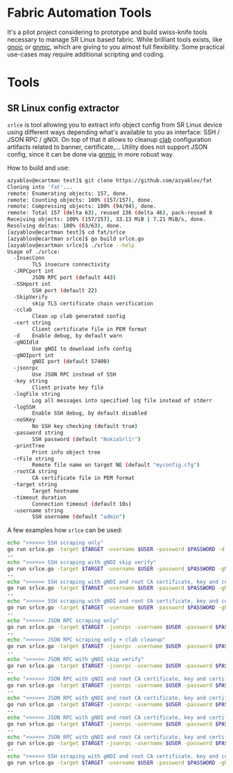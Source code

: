 # Fabric Automation Tools
It's a pilot project considering to prototype and build swiss-knife tools necessary to manage SR Linux based fabric.
While brilliant tools exists, like [gnoic](#gnoic) or [gnmic](#gnmic), which are giving to you almost full flexibility.
Some practical use-cases may require additional scripting and coding. 

# Tools

## SR Linux config extractor

`srlce` is tool allowing you to extract info object config from SR Linux device using different ways depending what's available to you as interface: SSH / JSON RPC / gNOI.
On top of that it allows to cleanup [clab](#clab) configuration artifacts related to banner, certificate,... 
Utility does not support JSON config, since it can be done via [gnmic](#gnmic) in more robust way.

How to build and use:

```sh
azyablov@ecartman test]$ git clone https://github.com/azyablov/fat
Cloning into 'fat'...
remote: Enumerating objects: 157, done.
remote: Counting objects: 100% (157/157), done.
remote: Compressing objects: 100% (94/94), done.
remote: Total 157 (delta 63), reused 136 (delta 46), pack-reused 0
Receiving objects: 100% (157/157), 33.13 MiB | 7.21 MiB/s, done.
Resolving deltas: 100% (63/63), done.
[azyablov@ecartman test]$ cd fat/srlce
[azyablov@ecartman srlce]$ go build srlce.go
[azyablov@ecartman srlce]$ ./srlce --help
Usage of ./srlce:
  -InsecConn
        TLS insecure connectivity
  -JRPCport int
        JSON RPC port (default 443)
  -SSHport int
        SSH port (default 22)
  -SkipVerify
        skip TLS certificate chain verification
  -cclab
        Clean up clab generated config
  -cert string
        Client certificate file in PEM format
  -d    Enable debug, by default warn
  -gNOIdld
        Use gNOI to download info config
  -gNOIport int
        gNOI port (default 57400)
  -jsonrpc
        Use JSON RPC instead of SSH
  -key string
        Client private key file
  -logFile string
        Log all messages into specified log file instead of stderr
  -logSSH
        Enable SSH debug, by default disabled
  -noSKey
        No SSH key checking (default true)
  -password string
        SSH password (default "NokiaSrl1!")
  -printTree
        Print info object tree
  -rFile string
        Remote file name on target NE (default "myconfig.cfg")
  -rootCA string
        CA certificate file in PEM format
  -target string
        Target hostname
  -timeout duration
        Connection timeout (default 10s)
  -username string
        SSH username (default "admin")
```
A few examples how `srlce` can be used:

```sh
echo ">>>>>> SSH scraping only"
go run srlce.go -target $TARGET -username $USER -password $PASSWORD -d -logSSH
--
echo ">>>>>> SSH scraping with gNOI skip verify"
go run srlce.go -target $TARGET -username $USER -password $PASSWORD -gNOIdld -SkipVerify -d
--
echo ">>>>>> SSH scraping with gNOI and root CA certificate, key and certificate"
go run srlce.go -target $TARGET -username $USER -password $PASSWORD -gNOIdld -rootCA ${LAB_CA_DIR}/root-ca.pem -key ${LAB_CA_DIR}/srl-key.pem  -cert ${LAB_CA_DIR}/srl.pem -d
--
echo ">>>>>> SSH scraping with gNOI and root CA certificate, key and certificate + clab cleanup"
go run srlce.go -target $TARGET -username $USER -password $PASSWORD -gNOIdld -rootCA ${LAB_CA_DIR}/root-ca.pem -key ${LAB_CA_DIR}/srl-key.pem  -cert ${LAB_CA_DIR}/srl.pem -cclab -d
--
echo ">>>>>> JSON RPC scraping only"
go run srlce.go -target $TARGET -jsonrpc -username $USER -password $PASSWORD -d
--
echo ">>>>>> JSON RPC scraping only + clab cleanup"
go run srlce.go -target $TARGET -jsonrpc -username $USER -password $PASSWORD -cclab -d
--
echo ">>>>>> JSON RPC with gNOI skip verify"
go run srlce.go -target $TARGET -jsonrpc -username $USER -password $PASSWORD -gNOIdld -SkipVerify -cclab -d
--
echo ">>>>>> JSON RPC with gNOI and root CA certificate, key and certificate" 
go run srlce.go -target $TARGET -jsonrpc -username $USER -password $PASSWORD -gNOIdld -rootCA ${LAB_CA_DIR}/root-ca.pem -key ${LAB_CA_DIR}/srl-key.pem  -cert ${LAB_CA_DIR}/srl.pem -d
--
echo ">>>>>> JSON RPC with gNOI and root CA certificate, key and certificate + clab cleanup"
go run srlce.go -target $TARGET -jsonrpc -username $USER -password $PASSWORD -gNOIdld -rootCA ${LAB_CA_DIR}/root-ca.pem -key ${LAB_CA_DIR}/srl-key.pem  -cert ${LAB_CA_DIR}/srl.pem -cclab -d
--
echo ">>>>>> JSON RPC with gNOI and root CA certificate, key and certificate + clab cleanup + debug"
go run srlce.go -target $TARGET -jsonrpc -username $USER -password $PASSWORD -gNOIdld -rootCA ${LAB_CA_DIR}/root-ca.pem -key ${LAB_CA_DIR}/srl-key.pem  -cert ${LAB_CA_DIR}/srl.pem -cclab -d
--
echo ">>>>>> JSON RPC with gNOI and root CA certificate, key and certificate + clab cleanup + debug + log file"
go run srlce.go -target $TARGET -jsonrpc -username $USER -password $PASSWORD -gNOIdld -rootCA ${LAB_CA_DIR}/root-ca.pem -key ${LAB_CA_DIR}/srl-key.pem  -cert ${LAB_CA_DIR}/srl.pem -cclab -d -logFile ./srlce_jsonrpc.log
--
echo ">>>>>> SSH scraping with gNOI and root CA certificate, key and certificate + clab cleanup + debug + log file"
go run srlce.go -target $TARGET -username $USER -password $PASSWORD -gNOIdld -rootCA ${LAB_CA_DIR}/root-ca.pem -key ${LAB_CA_DIR}/srl-key.pem  -cert ${LAB_CA_DIR}/srl.pem -cclab -d -logFile ./srlce_ssh.log -logSSH
```



[gnoic]: https://github.com/karimra/gnoic
[gnmic]: https://github.com/openconfig/gnmic
[clab]: https://containerlab.dev


